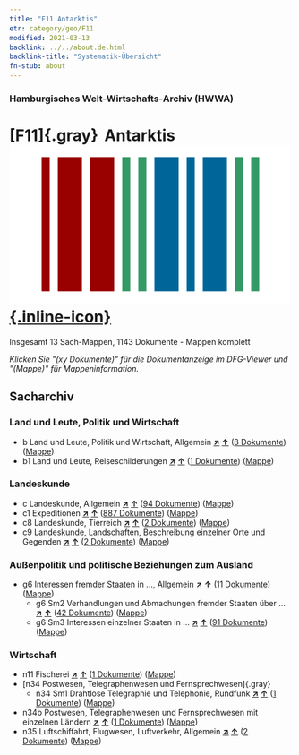 ```yaml
---
title: "F11 Antarktis"
etr: category/geo/F11
modified: 2021-03-13
backlink: ../../about.de.html
backlink-title: "Systematik-Übersicht"
fn-stub: about
---
```


### Hamburgisches Welt-Wirtschafts-Archiv (HWWA)
# [F11]{.gray}&#8201; Antarktis&#160; [![Wikidata item](/images/Wikidata-logo.svg){.inline-icon}](http://www.wikidata.org/entity/Q1555938)




Insgesamt 13 Sach-Mappen, 1143 Dokumente - Mappen komplett

_Klicken Sie "(xy Dokumente)" für die Dokumentanzeige im DFG-Viewer und "(Mappe)" für Mappeninformation._

## Sacharchiv




### Land und Leute, Politik und Wirtschaft

- b Land und Leute, Politik und Wirtschaft, Allgemein [**&nearr;**](../../../subject/i/144196/about.de.html "Land und Leute, Politik und Wirtschaft, Allgemein (in der ganzen Welt)") [**&uarr;**](../../../subject/about.de.html#b "Sachsystematik") (<a href="https://pm20.zbw.eu/dfgview/sh/141703,144196" title="über: Antarktis : Land und Leute, Politik und Wirtschaft, Allgemein" target="_blank">8 Dokumente</a>) ([Mappe](http://purl.org/pressemappe20/folder/sh/141703,144196))
- b1 Land und Leute, Reiseschilderungen [**&nearr;**](../../../subject/i/144197/about.de.html "Land und Leute, Reiseschilderungen (in der ganzen Welt)") [**&uarr;**](../../../subject/about.de.html#b1 "Sachsystematik") (<a href="https://pm20.zbw.eu/dfgview/sh/141703,144197" title="über: Antarktis : Land und Leute, Reiseschilderungen" target="_blank">1 Dokumente</a>) ([Mappe](http://purl.org/pressemappe20/folder/sh/141703,144197))

### Landeskunde

- c Landeskunde, Allgemein [**&nearr;**](../../../subject/i/144199/about.de.html "Landeskunde, Allgemein (in der ganzen Welt)") [**&uarr;**](../../../subject/about.de.html#c "Sachsystematik") (<a href="https://pm20.zbw.eu/dfgview/sh/141703,144199" title="über: Antarktis : Landeskunde, Allgemein" target="_blank">94 Dokumente</a>) ([Mappe](http://purl.org/pressemappe20/folder/sh/141703,144199))
- c1 Expeditionen [**&nearr;**](../../../subject/i/144200/about.de.html "Expeditionen (in der ganzen Welt)") [**&uarr;**](../../../subject/about.de.html#c1 "Sachsystematik") (<a href="https://pm20.zbw.eu/dfgview/sh/141703,144200" title="über: Antarktis : Expeditionen" target="_blank">887 Dokumente</a>) ([Mappe](http://purl.org/pressemappe20/folder/sh/141703,144200))
- c8 Landeskunde, Tierreich [**&nearr;**](../../../subject/i/144212/about.de.html "Landeskunde, Tierreich (in der ganzen Welt)") [**&uarr;**](../../../subject/about.de.html#c8 "Sachsystematik") (<a href="https://pm20.zbw.eu/dfgview/sh/141703,144212" title="über: Antarktis : Landeskunde, Tierreich" target="_blank">2 Dokumente</a>) ([Mappe](http://purl.org/pressemappe20/folder/sh/141703,144212))
- c9 Landeskunde, Landschaften, Beschreibung einzelner Orte und Gegenden [**&nearr;**](../../../subject/i/144214/about.de.html "Landeskunde, Landschaften, Beschreibung einzelner Orte und Gegenden (in der ganzen Welt)") [**&uarr;**](../../../subject/about.de.html#c9 "Sachsystematik") (<a href="https://pm20.zbw.eu/dfgview/sh/141703,144214" title="über: Antarktis : Landeskunde, Landschaften, Beschreibung einzelner Orte und Gegenden" target="_blank">2 Dokumente</a>) ([Mappe](http://purl.org/pressemappe20/folder/sh/141703,144214))

### Außenpolitik und politische Beziehungen zum Ausland

- g6 Interessen fremder Staaten in ..., Allgemein [**&nearr;**](../../../subject/i/144565/about.de.html "Interessen fremder Staaten in ..., Allgemein (in der ganzen Welt)") [**&uarr;**](../../../subject/about.de.html#g6 "Sachsystematik") (<a href="https://pm20.zbw.eu/dfgview/sh/141703,144565" title="über: Antarktis : Interessen fremder Staaten in ..., Allgemein" target="_blank">11 Dokumente</a>) ([Mappe](http://purl.org/pressemappe20/folder/sh/141703,144565))
  - g6 Sm2 Verhandlungen und Abmachungen fremder Staaten über ... [**&nearr;**](../../../subject/i/144567/about.de.html "Verhandlungen und Abmachungen fremder Staaten über ... (in der ganzen Welt)") [**&uarr;**](../../../subject/about.de.html#g6_Sm2 "Sachsystematik") (<a href="https://pm20.zbw.eu/dfgview/sh/141703,144567" title="über: Antarktis : Verhandlungen und Abmachungen fremder Staaten über ..." target="_blank">42 Dokumente</a>) ([Mappe](http://purl.org/pressemappe20/folder/sh/141703,144567))
  - g6 Sm3 Interessen einzelner Staaten in ... [**&nearr;**](../../../subject/i/144568/about.de.html "Interessen einzelner Staaten in ... (in der ganzen Welt)") [**&uarr;**](../../../subject/about.de.html#g6_Sm3 "Sachsystematik") (<a href="https://pm20.zbw.eu/dfgview/sh/141703,144568" title="über: Antarktis : Interessen einzelner Staaten in ..." target="_blank">91 Dokumente</a>) ([Mappe](http://purl.org/pressemappe20/folder/sh/141703,144568))

### Wirtschaft

- n11 Fischerei [**&nearr;**](../../../subject/i/145076/about.de.html "Fischerei (in der ganzen Welt)") [**&uarr;**](../../../subject/about.de.html#n11 "Sachsystematik") (<a href="https://pm20.zbw.eu/dfgview/sh/141703,145076" title="über: Antarktis : Fischerei" target="_blank">1 Dokumente</a>) ([Mappe](http://purl.org/pressemappe20/folder/sh/141703,145076))
- [n34 Postwesen, Telegraphenwesen und Fernsprechwesen]{.gray}
  - n34 Sm1 Drahtlose Telegraphie und Telephonie, Rundfunk [**&nearr;**](../../../subject/i/145663/about.de.html "Drahtlose Telegraphie und Telephonie, Rundfunk (in der ganzen Welt)") [**&uarr;**](../../../subject/about.de.html#n34_Sm1 "Sachsystematik") (<a href="https://pm20.zbw.eu/dfgview/sh/141703,145663" title="über: Antarktis : Drahtlose Telegraphie und Telephonie, Rundfunk" target="_blank">1 Dokumente</a>) ([Mappe](http://purl.org/pressemappe20/folder/sh/141703,145663))
- n34b Postwesen, Telegraphenwesen und Fernsprechwesen mit einzelnen Ländern [**&nearr;**](../../../subject/i/145680/about.de.html "Postwesen, Telegraphenwesen und Fernsprechwesen mit einzelnen Ländern (in der ganzen Welt)") [**&uarr;**](../../../subject/about.de.html#n34b "Sachsystematik") (<a href="https://pm20.zbw.eu/dfgview/sh/141703,145680" title="über: Antarktis : Postwesen, Telegraphenwesen und Fernsprechwesen mit einzelnen Ländern" target="_blank">1 Dokumente</a>) ([Mappe](http://purl.org/pressemappe20/folder/sh/141703,145680))
- n35 Luftschiffahrt, Flugwesen, Luftverkehr, Allgemein [**&nearr;**](../../../subject/i/145681/about.de.html "Luftschiffahrt, Flugwesen, Luftverkehr, Allgemein (in der ganzen Welt)") [**&uarr;**](../../../subject/about.de.html#n35 "Sachsystematik") (<a href="https://pm20.zbw.eu/dfgview/sh/141703,145681" title="über: Antarktis : Luftschiffahrt, Flugwesen, Luftverkehr, Allgemein" target="_blank">2 Dokumente</a>) ([Mappe](http://purl.org/pressemappe20/folder/sh/141703,145681))



